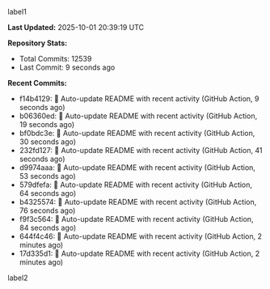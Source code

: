 
label1 
<!-- ACTIVITY_START -->
**Last Updated:** 2025-10-01 20:39:19 UTC

**Repository Stats:**
- Total Commits: 12539
- Last Commit: 9 seconds ago

**Recent Commits:**
- f14b4129: 🤖 Auto-update README with recent activity (GitHub Action, 9 seconds ago)
- b06360ed: 🤖 Auto-update README with recent activity (GitHub Action, 19 seconds ago)
- bf0bdc3e: 🤖 Auto-update README with recent activity (GitHub Action, 30 seconds ago)
- 232fd127: 🤖 Auto-update README with recent activity (GitHub Action, 41 seconds ago)
- d9974aaa: 🤖 Auto-update README with recent activity (GitHub Action, 53 seconds ago)
- 579dfefa: 🤖 Auto-update README with recent activity (GitHub Action, 64 seconds ago)
- b4325574: 🤖 Auto-update README with recent activity (GitHub Action, 76 seconds ago)
- f9f3c564: 🤖 Auto-update README with recent activity (GitHub Action, 84 seconds ago)
- 644f4c46: 🤖 Auto-update README with recent activity (GitHub Action, 2 minutes ago)
- 17d335d1: 🤖 Auto-update README with recent activity (GitHub Action, 2 minutes ago)
<!-- ACTIVITY_END -->

label2
